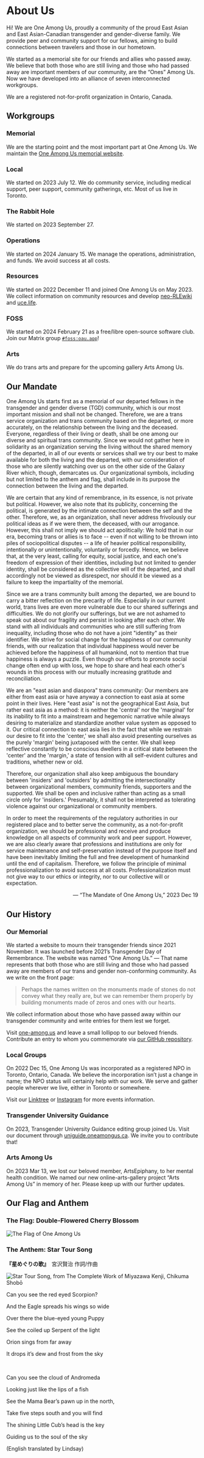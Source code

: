 # About Us

Hi! We are One Among Us, proudly a community of the proud East Asian and East Asian-Canadian transgender and gender-diverse family. We provide peer and community support for our fellows, aiming to build connections between travelers and those in our hometown.

We started as a memorial site for our friends and allies who passed away. We believe that both those who are still living and those who had passed away are important members of our community, are the “Ones” Among Us. Now we have developed into an alliance of seven interconnected workgroups.

We are a registered not-for-profit organization in Ontario, Canada.

## Workgroups

### <OAUIcons group="01"/> Memorial

We are the starting point and the most important part at One Among Us. We maintain the [One Among Us memorial website](https://one-among.us).

### <OAUIcons group="02"/> Local

We started on 2023 July 12. We do community service, including medical support, peer support, community gatherings, etc. Most of us live in Toronto.

### <OAUIcons group="03"/> The Rabbit Hole

We started on 2023 September 27.

### <OAUIcons group="04"/> Operations

We started on 2024 January 15. We manage the operations, administration, and funds. We avoid success at all costs.

### <OAUIcons group="05"/> Resources

We started on 2022 December 11 and joined One Among Us on May 2023. We collect information on community resources and develop [neo-RLEwiki](https://rle.oau.app) and [uce.life](https://uce.life).

### <OAUIcons group="06"/> FOSS

We started on 2024 February 21 as a free/libre open-source software club. Join our Matrix group [`#foss:oau.app`](https://matrix.to/#/#foss:oau.app)!

### <OAUIcons group="07"/> Arts


We do trans arts and prepare for the upcoming gallery Arts Among Us.

## Our Mandate

One Among Us starts first as a memorial of our departed fellows in the transgender and gender diverse (TGD) community, which is our most important mission and shall not be changed. Therefore, we are a trans service organization and trans community based on the departed, or more accurately, on the relationship between the living and the deceased. Everyone, regardless of their living or death, shall be one among our diverse and spiritual trans community. Since we would not gather here in solidarity as an organization serving the living without the shared memory of the departed, in all of our events or services shall we try our best to make available for both the living and the departed, with our consideration of those who are silently watching over us on the other side of the Galaxy River which, though, demarcates us. Our organizational symbols, including but not limited to the anthem and flag, shall include in its purpose the connection between the living and the departed.

We are certain that any kind of remembrance, in its essence, is not private but political. However, we also note that its publicity, concerning the political, is generated by the intimate connection between the self and the other. Therefore, we, as an organization, shall never address frivolously our political ideas as if we were them, the deceased, with our arrogance. However, this shall not imply we should act apolitically: We hold that in our era, becoming trans or allies is to face -- even if not willing to be thrown into piles of sociopolitical disputes -- a life of heavier political responsibility, intentionally or unintentionally, voluntarily or forcedly. Hence, we believe that, at the very least, calling for equity, social justice, and each one's freedom of expression of their identities, including but not limited to gender identity, shall be considered as the collective will of the departed, and shall accordingly not be viewed as disrespect, nor should it be viewed as a failure to keep the impartiality of the memorial. 

Since we are a trans community built among the departed, we are bound to carry a bitter reflection on the precarity of life. Especially in our current world, trans lives are even more vulnerable due to our shared sufferings and difficulties. We do not glorify our sufferings, but we are not ashamed to speak out about our fragility and persist in looking after each other. We stand with all individuals and communities who are still suffering from inequality, including those who do not have a joint "identity" as their identifier. We strive for social change for the happiness of our community friends, with our realization that individual happiness would never be achieved before the happiness of all humankind, not to mention that true happiness is always a puzzle. Even though our efforts to promote social change often end up with loss, we hope to share and heal each other's wounds in this process with our mutually increasing gratitude and reconciliation.

We are an "east asian and diaspora" trans community: Our members are either from east asia or have anyway a connection to east asia at some point in their lives. Here "east asia" is not the geographical East Asia, but rather east asia as a method: it is neither the 'central' nor the 'marginal' for its inability to fit into a mainstream and hegemonic narrative while always desiring to materialize and standardize another value system as opposed to it. Our critical connection to east asia lies in the fact that while we restrain our desire to fit into the 'center,' we shall also avoid presenting ourselves as the purely 'margin' being juxtaposed with the center. We shall keep reflective constantly to be conscious dwellers in a critical state between the 'center' and the 'margin,' a state of tension with all self-evident cultures and traditions, whether new or old.

Therefore, our organization shall also keep ambiguous the boundary between 'insiders' and 'outsiders' by admitting the intersectionality between organizational members, community friends, supporters and the supported. We shall be open and inclusive rather than acting as a small circle only for 'insiders.' Presumably, it shall not be interpreted as tolerating violence against our organizational or community members.

In order to meet the requirements of the regulatory authorities in our registered place and to better serve the community, as a not-for-profit organization, we should be professional and receive and produce knowledge on all aspects of community work and peer support. However, we are also clearly aware that professions and institutions are only for service maintenance and self-preservation instead of the purpose itself and have been inevitably limiting the full and free development of humankind until the end of capitalism. Therefore, we follow the principle of minimal professionalization to avoid success at all costs. Professionalization must not give way to our ethics or integrity, nor to our collective will or expectation.

<p style="text-align:right;"> — “The Mandate of One Among Us,” 2023 Dec 19</p>

## Our History

### Our Memorial

We started a website to mourn their transgender friends since 2021 November.
It was launched before 2021’s Transgender Day of Remembrance.
The website was named “One Among Us.”
— That name represents that both those who are still living and those who had passed away are members of our trans and gender non-conforming community.
As we write on the front page:

> Perhaps the names written on the monuments made of stones do not convey what they really are, but we can remember them properly by building monuments made of zeros and ones with our hearts.

We collect information about those who have passed away within our transgender community and write entries for them lest we forget.

Visit [one-among.us](https://one-among.us) and leave a small lollipop to our beloved friends. Contribute an entry to whom you commemorate via [our GitHub repository](https://github.com/one-among-us/data).

### Local Groups

On 2022 Dec 15, One Among Us was incorporated as a registered NPO in Toronto, Ontario, Canada.
We believe the incorporation isn’t just a change in name; the NPO status will certainly help with our work.
We serve and gather people wherever we live, either in Toronto or somewhere.

Visit our [Linktree](https://linktr.ee/oneamongus) or [Instagram](https://www.instagram.com/oneamongus_ca/) for more events information.

### Transgender University Guidance

On 2023, Transgender University Guidance editing group joined Us. Visit our document through [uniguide.oneamongus.ca](https://uniguide.oneamongus.ca). We invite you to contribute that!

### Arts Among Us

On 2023 Mar 13, we lost our beloved member, ArtsEpiphany, to her mental health condition.
We named our new online-arts-gallery project “Arts Among Us” in memory of her.
Please keep up with our further updates.

## Our Flag and Anthem

### The Flag: Double-Flowered Cherry Blossom

![The Flag of One Among Us](./posts/flag.oau.png 'The Flag of One Among Us')

### The Anthem: Star Tour Song

**『星めぐりの歌』**　宮沢賢治 作詞/作曲

![Star Tour Song, from *The Complete Work of Miyazawa Kenji*, Chikuma Shobō](./posts/hoshi-meguri-no-uta.png 'Star Tour Song, from The Complete Work of Miyazawa Kenji, Chikuma Shobo')

Can you see the red eyed Scorpion?

And the Eagle spreads his wings so wide

Over there the blue-eyed young Puppy

See the coiled up Serpent of the light

Orion sings from far away

It drops it’s dew and frost from the sky

<br/>

Can you see the cloud of Andromeda

Looking just like the lips of a fish

See the Mama Bear’s pawn up in the north,

Take five steps south and you will find

The shining Little Cub’s head is the key

Guiding us to the soul of the sky

(English translated by Lindsay)
